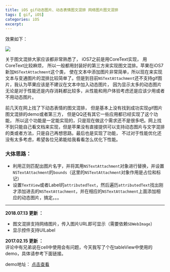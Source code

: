 ```yaml
---
title: iOS gif动态图片、动态表情图文混排 网络图片图文混排
tags: [ gif, iOS]
categories: iOS
excerpt: 
---
```

效果如下：

![]({{site.url}}/downloads/ios-gif-face/gif-face.webp)



关于图文混排大家应该都非常熟悉了， iOS7之前是用CoreText实现， 用CoreText比较麻烦， 所以一般都用封装好的第三方来实现图文混排。苹果在iOS7新加`NSTextAttachment`这个类， 使在文本中添加图片非常简单，所以现在来实现文本与变通图片的混排比较简单了。但是到目前`NSTextAttachment`还不支持gif图片，我认为苹果应该是不建议在文本中加入动态图片， 因为显示太多的动态图片无论是对于性能还是内存消耗都比较多，从性能和用户体验考虑还是应该少用或者不用动态图片。

前几天在网上找了下动态表情的图文混排， 但是基本上没有找到成功实现gif图片图文混排的demo或者第三方， 但是QQ还有其它一些应用都已经实现了这个功能， 所以这个功能是一定能实现的，只是现在做这个需求还不是很多吧。网上找不到只能自己看文档来实现，但是苹果没有直接提供可以支持动态图片与文字混排的类或者方法，只是自己再想思路。最后也是实现了功能， 不过对于性能优化还没有太多考虑，希望各位兄弟能给我看看怎么优化下性能。

### 大体思路：
- 利用正则匹配出图片名字，并将其用`NSTextAttachment`对象进行替换，并设置`NSTextAttachment`的`bounds`（这里的`NSTextAttachment`对象作用是占位和标记）
- 设置`TextView`或者Label的`attributedText`，然后遍历`attributedText`找出刚才添加进去的`NSTextAttachment`，并在相应的`NSTextAttachment`上面添加相应的动态图片，搞定。。。

-----
**2018.07.13 更新 ：**  
- 图文混排支持网络图片，传入图片URL即可显示（需要依赖`SDWebImage`）
- 显示控件支持UILabel

**2017.02.15 更新 ：**  
评论中有兄弟说在cell中使用会有问题，今天我写了个在tableView中使用的demo，具体请参考下面链接。

demo地址： [点击查看](https://github.com/yuchuanfeng/CFGifEmotionDemo)

